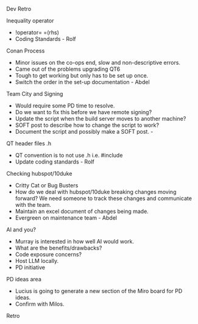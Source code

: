 Dev Retro

Inequality operator
-  !operator= =(rhs)
- Coding Standards - Rolf

Conan Process
- Minor issues on the co-ops end, slow and non-descriptive errors.
- Came out of the problems upgrading QT6
- Tough to get working but only has to be set up once.
- Switch the order in the set-up documentation - Abdel

Team City and Signing
- Would require some PD time to resolve.
- Do we want to fix this before we have remote signing?
- Update the script when the build server moves to another machine?
- SOFT post to describe how to change the script to work?
- Document the script and possibly make a SOFT post. -

QT header files .h
- QT convention is to not use .h i.e. #include <QResource>
- Update coding standards - Rolf

Checking hubspot/10duke
- Critty Cat or Bug Busters
- How do we deal with hubspot/10duke breaking changes moving forward? We need someone to track these changes and communicate with the team.
- Maintain an excel document of changes being made.
- Evergreen on maintenance team - Abdel

AI and you?
- Murray is interested in how well AI would work.
- What are the benefits/drawbacks?
- Code exposure concerns?
- Host LLM locally.
- PD initiative 

PD ideas area
- Lucius is going to generate a new section of the Miro board for PD ideas.
- Confirm with Milos.

Retro
